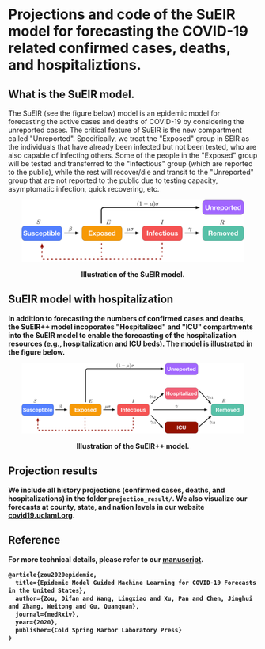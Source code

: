 
# Projections and code of the SuEIR model for forecasting the COVID-19 related confirmed cases, deaths, and hospitaliztions.

## What is the SuEIR model.

The SuEIR (see the figure below) model is an epidemic model for forecasting the active cases and deaths of COVID-19 by considering the unreported cases. The critical feature of SuEIR is the new compartment called "Unreported". Specifically,  we  treat  the  "Exposed"  group  in SEIR as the individuals that have already been infected  but  not  been tested,  who  are  also  capable  of infecting  others. Some of the people in the "Exposed" group will be tested and transferred to the "Infectious" group (which  are  reported  to  the  public), while  the  rest  will  recover/die  and  transit  to  the   "Unreported"  group that  are not reported to the public due to testing capacity, asymptomatic infection,  quick recovering, etc.

<p align="center">
    <img src="image/sueir.pdf" width="450"\>
</p>
<p align="center">
<b>Illustration of the SuEIR model.
</p>


## SuEIR model with hospitalization
In addition to forecasting the numbers of confirmed cases and deaths, the SuEIR++ model incoporates "Hospitalized" and "ICU" compartments into the SuEIR model to enable the forecasting of the hospitalization resources (e.g., hospitalization and ICU beds). The model is illustrated in the figure below.

<p align="center">
    <img src="image/sueir_hospital.pdf" width="450"\>
</p>
<p align="center">
<b>Illustration of the SuEIR++ model.
</p>

## Projection results
We include all history projections (confirmed cases, deaths, and hospitalizations) in the folder ```prejection_result/```. We also visualize our forecasts at county, state, and nation levels in our website [covid19.uclaml.org](https://covid19.uclaml.org/).

## Reference
For more technical details, please refer to our [manuscript](https://www.medrxiv.org/content/10.1101/2020.05.24.20111989v1.full.pdf).
```
@article{zou2020epidemic,
  title={Epidemic Model Guided Machine Learning for COVID-19 Forecasts in the United States},
  author={Zou, Difan and Wang, Lingxiao and Xu, Pan and Chen, Jinghui and Zhang, Weitong and Gu, Quanquan},
  journal={medRxiv},
  year={2020},
  publisher={Cold Spring Harbor Laboratory Press}
}
``` 
